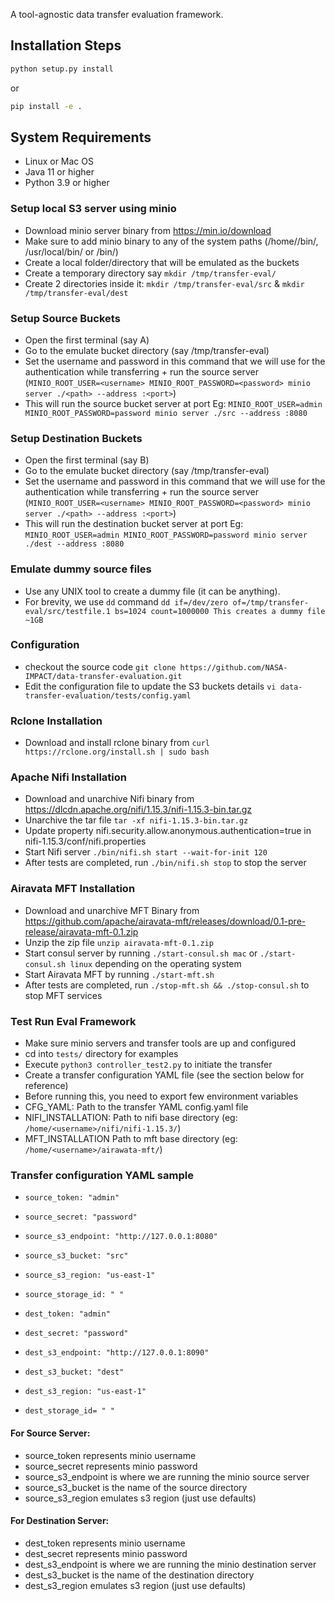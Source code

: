 A tool-agnostic data transfer evaluation framework.

## Installation Steps

```bash
python setup.py install
```

or

```bash
pip install -e .
```

## System Requirements
* Linux or Mac OS
* Java 11 or higher
* Python 3.9 or higher


### Setup local S3 server using minio

* Download minio server binary from https://min.io/download
* Make sure to add minio binary to any of the system paths (/home/<user>/bin/, /usr/local/bin/ or /bin/)
* Create a local folder/directory that will be emulated as the buckets
* Create a temporary directory say ```mkdir /tmp/transfer-eval/```
* Create 2 directories inside it: ```mkdir /tmp/transfer-eval/src``` & ```mkdir /tmp/transfer-eval/dest```


### Setup Source Buckets
* Open the first terminal (say A)
* Go to the emulate bucket directory (say /tmp/transfer-eval)
* Set the username and password in this command that we will use for the authentication while transferring + run the source server (`MINIO_ROOT_USER=<username> MINIO_ROOT_PASSWORD=<password> minio server ./<path> --address :<port>`)
* This will run the source bucket server at port <port> Eg:  ```MINIO_ROOT_USER=admin MINIO_ROOT_PASSWORD=password minio server ./src --address :8080```


### Setup Destination Buckets
* Open the first terminal (say B)
* Go to the emulate bucket directory (say /tmp/transfer-eval)
* Set the username and password in this command that we will use for the authentication while transferring + run the source server (`MINIO_ROOT_USER=<username> MINIO_ROOT_PASSWORD=<password> minio server ./<path> --address :<port>`)
* This will run the destination bucket server at port <port> Eg:  ```MINIO_ROOT_USER=admin MINIO_ROOT_PASSWORD=password minio server ./dest --address :8080```

### Emulate dummy source files

* Use any UNIX tool to create a dummy file (it can be anything).
* For brevity, we use `dd` command ```dd if=/dev/zero of=/tmp/transfer-eval/src/testfile.1 bs=1024 count=1000000 This creates a dummy file ~1GB```

### Configuration

* checkout the source code ```git clone https://github.com/NASA-IMPACT/data-transfer-evaluation.git```
* Edit the configuration file to update the S3 buckets details ```vi data-transfer-evaluation/tests/config.yaml```

### Rclone Installation

* Download and install rclone binary from ```curl https://rclone.org/install.sh | sudo bash```

### Apache Nifi Installation

* Download and unarchive Nifi binary from https://dlcdn.apache.org/nifi/1.15.3/nifi-1.15.3-bin.tar.gz
* Unarchive the tar file ```tar -xf nifi-1.15.3-bin.tar.gz```
* Update property nifi.security.allow.anonymous.authentication=true in nifi-1.15.3/conf/nifi.properties
* Start Nifi server ```./bin/nifi.sh start --wait-for-init 120```
* After tests are completed, run ```./bin/nifi.sh stop``` to stop the server

### Airavata MFT Installation

* Download and unarchive MFT Binary from https://github.com/apache/airavata-mft/releases/download/0.1-pre-release/airavata-mft-0.1.zip
* Unzip the zip file ```unzip airavata-mft-0.1.zip```
* Start consul server by running ```./start-consul.sh mac``` or ```./start-consul.sh linux``` depending on the operating system
* Start Airavata MFT by running ```./start-mft.sh```
* After tests are completed, run ```./stop-mft.sh && ./stop-consul.sh``` to stop MFT services

### Test Run Eval Framework

* Make sure minio servers and transfer tools are up and configured
* cd into `tests/` directory for examples
* Execute ```python3 controller_test2.py``` to initiate the transfer
* Create a transfer configuration YAML file (see the section below for reference)
* Before running this, you need to export few environment variables
* CFG_YAML: Path to the transfer YAML config.yaml file
* NIFI_INSTALLATION: Path to nifi base directory (eg: `/home/<username>/nifi/nifi-1.15.3/`)
* MFT_INSTALLATION Path to mft base directory (eg: `/home/<username>/airawata-mft/`)

### Transfer configuration YAML sample

* ```source_token: "admin"```
* ```source_secret: "password"```
* ```source_s3_endpoint: "http://127.0.0.1:8080"```
* ```source_s3_bucket: "src"```
* ```source_s3_region: "us-east-1"```
* ```source_storage_id: " "```

* ```dest_token: "admin"```
* ```dest_secret: "password"```
* ```dest_s3_endpoint: "http://127.0.0.1:8090"```
* ```dest_s3_bucket: "dest"```
* ```dest_s3_region: "us-east-1"```
* ```dest_storage_id= " "```

#### For Source Server:
* source_token represents minio username
* source_secret represents minio password
* source_s3_endpoint is where we are running the minio source server
* source_s3_bucket is the name of the source directory
* source_s3_region emulates s3 region (just use defaults)

#### For Destination Server:
* dest_token represents minio username
* dest_secret represents minio password
* dest_s3_endpoint is where we are running the minio destination server
* dest_s3_bucket is the name of the destination directory
* dest_s3_region emulates s3 region (just use defaults)


